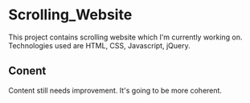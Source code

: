 # Scrolling_Website
This project contains scrolling website which I'm currently working on. Technologies used are HTML, CSS, Javascript, jQuery.

## Conent
Content still needs improvement. It's going to be more coherent.

